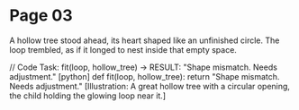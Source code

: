 # Page 03

A hollow tree stood ahead, its heart shaped like an unfinished circle.
The loop trembled, as if it longed to nest inside that empty space.

// Code Task: fit(loop, hollow_tree) → RESULT: "Shape mismatch. Needs adjustment."
[python]
def fit(loop, hollow_tree):
	return "Shape mismatch. Needs adjustment."
[Illustration: A great hollow tree with a circular opening, the child holding the glowing loop near it.]
